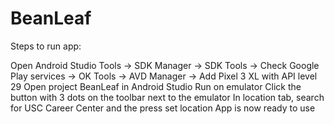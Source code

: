 # BeanLeaf
Steps to run app:

Open Android Studio
Tools -> SDK Manager -> SDK Tools -> Check Google Play services -> OK
Tools -> AVD Manager -> Add Pixel 3 XL with API level 29
Open project BeanLeaf in Android Studio
Run on emulator
Click the button with 3 dots on the toolbar next to the emulator
In location tab, search for USC Career Center and the press set location
App is now ready to use
